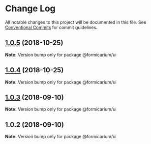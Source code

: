 # Change Log

All notable changes to this project will be documented in this file.
See [Conventional Commits](https://conventionalcommits.org) for commit guidelines.

<a name="1.0.5"></a>
## [1.0.5](https://github.com/formicarium/frontend-monorepo/compare/@formicarium/ui@1.0.4...@formicarium/ui@1.0.5) (2018-10-25)

**Note:** Version bump only for package @formicarium/ui





<a name="1.0.4"></a>
## [1.0.4](https://github.com/formicarium/frontend-monorepo/compare/@formicarium/ui@1.0.3...@formicarium/ui@1.0.4) (2018-10-25)

**Note:** Version bump only for package @formicarium/ui





<a name="1.0.3"></a>
## [1.0.3](https://github.com/formicarium/frontend-monorepo/compare/@formicarium/ui@1.0.2...@formicarium/ui@1.0.3) (2018-09-10)

**Note:** Version bump only for package @formicarium/ui





<a name="1.0.2"></a>
## 1.0.2 (2018-09-10)

**Note:** Version bump only for package @formicarium/ui
